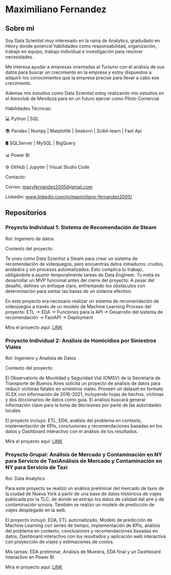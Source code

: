 # Maximiliano Fernandez

## Sobre mi
Soy Data Scientist muy interesado en la rama de Analytics, gradudado en Henry donde potencié habilidades como responsabilidad, organización, trabajo en equipo, trabajo individual e investigación para resolver necesidades .

Me interesa ayudar a empresas orientadas al Turismo con el análisis de sus datos para buscar un crecimiento en la empresa y estoy dispuestos a adquirir los conocimientos que la empresa precise para llevar a cabo ese crecimiento.

Ademas mis estudios como Data Scientist estoy realizando mis estudios en el Aeroclub de Mendoza para en un futuro ejercer como Piloto Comercial 

Habilidades Técnicas:

💻 Python | SQL

📚 Pandas | Numpy | Matplotlib | Seaborn | Scikit-learn | Fast Api

🛢 SQLServer | MySQL | BigQuery

📊 Power Bi

⚙️ GitHub | Jupyter | Visual Studio Code

Contacto:

Correo: maxyfernandez2005@gmail.com

Linkedin: www.linkedin.com/in/maximiliano-fernandez2005/

## Repositorios

### Proyecto Individual 1: Sistema de Recomendación de Steam

Rol: Ingeniero de datos

Contexto del proyecto:

Te unes como Data Scientist a Steam para crear un sistema de recomendación de videojuegos, pero encuentras datos inmaduros: crudos, anidados y sin procesos automatizados. Esto complica tu trabajo, obligándote a asumir temporalmente tareas de Data Engineer. Tu meta es desarrollar un MVP funcional antes del cierre del proyecto. A pesar del desafío, defines un enfoque claro, enfrentando los obstáculos con determinación para sentar las bases de un sistema efectivo.


En este proyecto era necesario realizar un sistema de recomendación de videojuegos a través de un modelo de Machine Learning
Proceso del proyecto: ETL -> EDA -> Funciones para la API -> Desarrollo del sistema de recomendación -> FastAPI -> Deployment

Mira el proyecto aquí: [LINK](https://github.com/MAXIFERNANDEZZ/Proyecto-1)

### Proyecto Individual 2: Análisis de Homicidios por Siniestros Viales

Rol: Ingeniero y Analista de Datos

Contexto del proyecto:

El Observatorio de Movilidad y Seguridad Vial (OMSV) de la Secretaría de Transporte de Buenos Aires solicita un proyecto de análisis de datos para reducir víctimas fatales en siniestros viales. Proveen un dataset en formato XLSX con información de 2016-2021, incluyendo hojas de hechos, víctimas y dos diccionarios de datos como guía. El análisis buscará generar información clave para la toma de decisiones por parte de las autoridades locales.

El proyecto incluyó: ETL, EDA, análisis del problema en contexto, implementación de KPIs, conclusiones y recomendaciones basadas en los datos y Dashboard interactivo con el análisis de los resultados.

Mira el proyecto aquí: [LINK](https://github.com/MAXIFERNANDEZZ/Proyecto-2)


### Proyecto Grupal: Análisis de Mercado y Contaminación en NY para Servicio de TaxiAnálisis de Mercado y Contaminación en NY para Servicio de Taxi

Rol: Data Analytics

Para este proyecto se realizó un análisis preliminar del mercado de taxis de la ciudad de Nueva York a partir de una base de datos históricos de viajes publicada por la TLC, de donde se extrajo los datos de calidad del aire y de contaminación sonora. También se realizo un modelo de predicción de viajes desplegado en la web.

El proyecto incluyó: EDA, ETL automatizado, Modelo de predicción de Machine Learning con series de tiempo, implementación de KPIs, análisis del problema en contexto, conclusiones y recomendaciones basadas en datos, Dashboard interactivo con los resultados y aplicación web interactiva con proyección de viajes y estimaciones de costos.

Mis tareas: EDA preliminar, Análisis de Muestra, EDA final y un Dashboard Interactivo en Power BI

Mira el proyecto aquí: [LINK](https://github.com/Rizo12G/Proyecto_final_henry)




